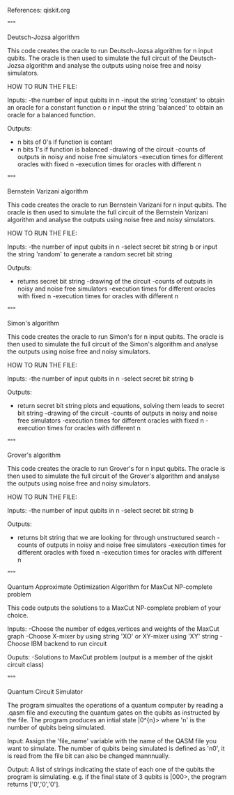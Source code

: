 References: qiskit.org

"""

Deutsch-Jozsa algorithm

This code creates the oracle to run Deutsch-Jozsa algorithm for n input qubits.
The oracle is then used to simulate the full circuit of the Deutsch-Jozsa algorithm
and analyse the outputs using noise free and noisy simulators.

HOW TO RUN THE FILE:

Inputs:
-the number of input qubits in n 
-input the string 'constant' to obtain an oracle for a constant function o 
r input the string 'balanced' to obtain an oracle for a balanced function. 



Outputs:

- n bits of 0's if function is contant 
- n bits 1's if function is balanced
-drawing of the circuit
-counts of outputs in noisy and noise free simulators
-execution times for different oracles with fixed n
-execution times for oracles with different n



"""

Bernstein Varizani algorithm

This code creates the oracle to run Bernstein Varizani for n input qubits.
The oracle is then used to simulate the full circuit of the Bernstein Varizani algorithm
and analyse the outputs using noise free and noisy simulators.

HOW TO RUN THE FILE:

Inputs:
-the number of input qubits in n 
-select secret bit string b or input the string 'random' to generate a random secret bit string



Outputs:

- returns secret bit string
-drawing of the circuit
-counts of outputs in noisy and noise free simulators
-execution times for different oracles with fixed n
-execution times for oracles with different n



"""

Simon's algorithm

This code creates the oracle to run Simon's for n input qubits.
The oracle is then used to simulate the full circuit of the Simon's algorithm
and analyse the outputs using noise free and noisy simulators.

HOW TO RUN THE FILE:

Inputs:
-the number of input qubits in n 
-select secret bit string b 



Outputs:

- return secret bit string plots and equations, solving them leads to secret bit string
-drawing of the circuit
-counts of outputs in noisy and noise free simulators
-execution times for different oracles with fixed n
-execution times for oracles with different n


"""

Grover's algorithm

This code creates the oracle to run Grover's for n input qubits.
The oracle is then used to simulate the full circuit of the Grover's algorithm
and analyse the outputs using noise free and noisy simulators.

HOW TO RUN THE FILE:

Inputs:
-the number of input qubits in n 
-select secret bit string b 



Outputs:

- returns bit string that we are looking for through unstructured search
-counts of outputs in noisy and noise free simulators
-execution times for different oracles with fixed n
-execution times for oracles with different n





"""

Quantum Approximate Optimization Algorithm for MaxCut NP-complete problem

This code outputs the solutions to a MaxCut NP-complete problem of your choice.


Inputs:
-Choose the number of edges,vertices and weights of the MaxCut graph
-Choose X-mixer by using string 'XO' or XY-mixer using 'XY' string 
-Choose IBM backend to run circuit

Ouputs:
-Solutions to MaxCut problem (output is a member of the qiskit circuit class)


"""

Quantum Circuit Simulator

The program simualtes the operations of a quantum computer by reading a .qasm file and executing the quantum gates 
on the qubits as instructed by the file. The program produces an intial state |0^{n}> where 'n' is the number of qubits
being simulated.

Input:
Assign the 'file_name' variable with the name of the QASM file you want to simulate. The number of qubits being 
simulated is defined as 'n0', it is read from the file bit can also be changed mannnually.

Output:
A list of strings indicating the state of each one of the qubits the program is simulating. 
e.g. if the final state of 3 qubits is |000>, the program returns ['0','0','0'].

